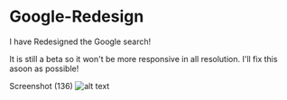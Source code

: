 # Google-Redesign


I have Redesigned the Google search!

It is still a beta so it won't be more responsive in all resolution.  I'll fix this asoon as possible!

Screenshot (136)
![alt text](https://github.com/misterwhiterat/Google-ReDesign/blob/main/images/Screenshot(136).png?raw=true)
